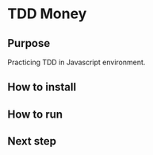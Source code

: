 # TDD Money

## Purpose

Practicing TDD in Javascript environment.

## How to install

## How to run

## Next step